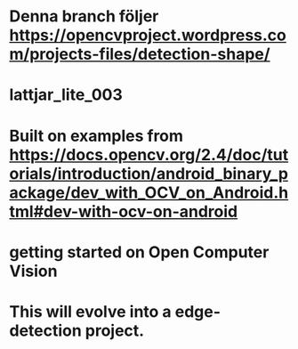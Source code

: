 
# Denna branch följer https://opencvproject.wordpress.com/projects-files/detection-shape/


# lattjar_lite_003
# Built on examples from https://docs.opencv.org/2.4/doc/tutorials/introduction/android_binary_package/dev_with_OCV_on_Android.html#dev-with-ocv-on-android
# getting started on Open Computer Vision

# This will evolve into a edge-detection project. 
